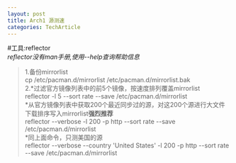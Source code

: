 ```yaml
---
layout: post
title: Arch1 源测速
categories: TechArticle
---
```

#工具:reflector   
*reflector没有man手册,使用--help查询帮助信息*   
>1.备份mirrorlist   
>	cp /etc/pacman.d/mirrorlist /etc/pacman.d/mirrorlist.bak   
>2.*过滤官方镜像列表中的前5个镜像，按速度排列覆盖mirrorlist   
>	reflector -l 5 --sort rate --save /etc/pacman.d/mirrorlist   
>*从官方镜像列表中获取200个最近同步过的源，对这200个源进行大文件下载排序写入mirrorlist**强烈推荐**   
>	reflector --verbose -l 200 -p http --sort rate --save /etc/pacman.d/mirrorlist    
>*同上面命令，只测美国的源    
>	reflector --verbose --country 'United States' -l 200 -p http --sort rate --save /etc/pacman.d/mirrorlist    
